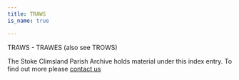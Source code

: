 ```yaml
---
title: TRAWS
is_name: true

---
```


TRAWS - TRAWES (also see TROWS)


The Stoke Climsland Parish Archive holds material under this index entry. To find out more please [contact us](/contact/)
